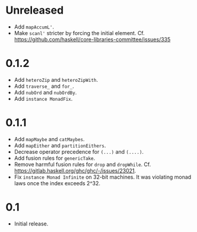 # Unreleased

* Add `mapAccumL'`.
* Make `scanl'` stricter by forcing the initial element.
  Cf. https://github.com/haskell/core-libraries-committee/issues/335

# 0.1.2

* Add `heteroZip` and `heteroZipWith`.
* Add `traverse_` and `for_`.
* Add `nubOrd` and `nubOrdBy`.
* Add `instance MonadFix`.

# 0.1.1

* Add `mapMaybe` and `catMaybes`.
* Add `mapEither` and `partitionEithers`.
* Decrease operator precedence for `(...)` and `(....)`.
* Add fusion rules for `genericTake`.
* Remove harmful fusion rules for `drop` and `dropWhile`.
  Cf. https://gitlab.haskell.org/ghc/ghc/-/issues/23021.
* Fix `instance Monad Infinite` on 32-bit machines.
  It was violating monad laws once the index exceeds 2^32.

# 0.1

* Initial release.
